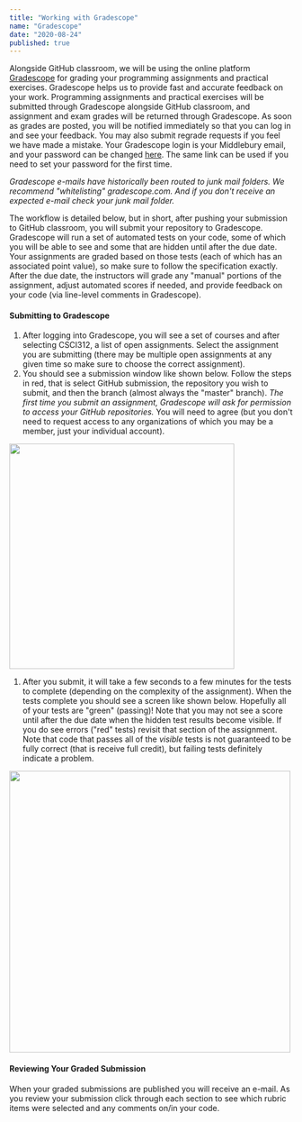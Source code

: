 ```yaml
---
title: "Working with Gradescope"
name: "Gradescope"
date: "2020-08-24"
published: true
---
```


Alongside GitHub classroom, we will be using the online platform [Gradescope](https://gradescope.com) for grading your programming assignments and practical exercises. Gradescope helps us to provide fast and accurate feedback on your work. Programming assignments and practical exercises will be submitted through Gradescope alongside GitHub classroom, and assignment and exam grades will be returned through Gradescope. As soon as grades are posted, you will be notified immediately so that you can log in and see your feedback. You may also submit regrade requests if you feel we have made a mistake. Your Gradescope login is your Middlebury email, and your password can be changed [here](https://gradescope.com/reset_password). The same link can be used if you need to set your password for the first time.

_Gradescope e-mails have historically been routed to junk mail folders. We recommend "whitelisting" gradescope.com. And if you don't receive an expected e-mail check your junk mail folder._

The workflow is detailed below, but in short, after pushing your submission to GitHub classroom, you will submit your repository to Gradescope. Gradescope will run a set of automated tests on your code, some of which you will be able to see and some that are hidden until after the due date. Your assignments are graded based on those tests (each of which has an associated point value), so make sure to follow the specification exactly. After the due date, the instructors will grade any "manual" portions of the assignment, adjust automated scores if needed, and provide feedback on your code (via line-level comments in Gradescope).

#### Submitting to Gradescope

1. After logging into Gradescope, you will see a set of courses and after selecting CSCI312, a list of open assignments. Select the assignment you are submitting (there may be multiple open assignments at any given time so make sure to choose the correct assignment).
1. You should see a submission window like shown below. Follow the steps in red, that is select GitHub submission, the repository you wish to submit, and then the branch (almost always the "master" branch). _The first time you submit an assignment, Gradescope will ask for permission to access your GitHub repositories._ You will need to agree (but you don't need to request access to any organizations of which you may be a member, just your individual account).

<img src="../images/resources/gradescope_submission.png" width="400" />

1. After you submit, it will take a few seconds to a few minutes for the tests to complete (depending on the complexity of the assignment). When the tests complete you should see a screen like shown below. Hopefully all of your tests are "green" (passing)! Note that you may not see a score until after the due date when the hidden test results become visible. If you do see errors ("red" tests) revisit that section of the assignment. Note that code that passes all of the _visible_ tests is not guaranteed to be fully correct (that is receive full credit), but failing tests definitely indicate a problem.

<img src="../images/resources/gradescope_result.png" width="500" />

#### Reviewing Your Graded Submission

When your graded submissions are published you will receive an e-mail. As you review your submission click through each section to see which rubric items were selected and any comments on/in your code.
